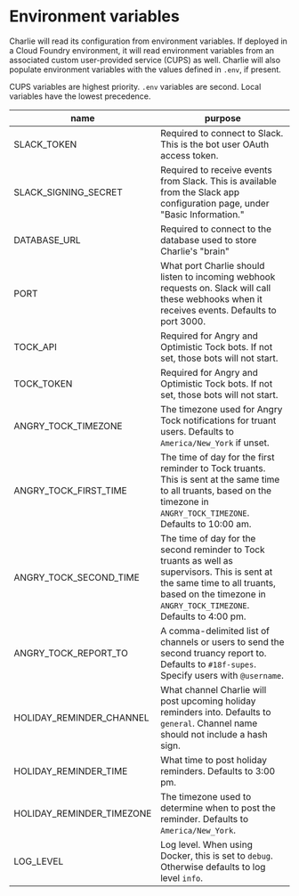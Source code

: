 # Environment variables

Charlie will read its configuration from environment variables. If deployed in
a Cloud Foundry environment, it will read environment variables from an
associated custom user-provided service (CUPS) as well. Charlie will also
populate environment variables with the values defined in `.env`, if present.

CUPS variables are highest priority. `.env` variables are second. Local
variables have the lowest precedence.

| name                      | purpose                                                                                                                                                                                            |
| ------------------------- | -------------------------------------------------------------------------------------------------------------------------------------------------------------------------------------------------- |
| SLACK_TOKEN               | Required to connect to Slack. This is the bot user OAuth access token.                                                                                                                             |
| SLACK_SIGNING_SECRET      | Required to receive events from Slack. This is available from the Slack app configuration page, under "Basic Information."                                                                         |
| DATABASE_URL              | Required to connect to the database used to store Charlie's "brain"                                                                                                                                |
| PORT                      | What port Charlie should listen to incoming webhook requests on. Slack will call these webhooks when it receives events. Defaults to port 3000.                                                    |
| TOCK_API                  | Required for Angry and Optimistic Tock bots. If not set, those bots will not start.                                                                                                                |
| TOCK_TOKEN                | Required for Angry and Optimistic Tock bots. If not set, those bots will not start.                                                                                                                |
| ANGRY_TOCK_TIMEZONE       | The timezone used for Angry Tock notifications for truant users. Defaults to `America/New_York` if unset.                                                                                          |
| ANGRY_TOCK_FIRST_TIME     | The time of day for the first reminder to Tock truants. This is sent at the same time to all truants, based on the timezone in `ANGRY_TOCK_TIMEZONE`. Defaults to 10:00 am.                        |
| ANGRY_TOCK_SECOND_TIME    | The time of day for the second reminder to Tock truants as well as supervisors. This is sent at the same time to all truants, based on the timezone in `ANGRY_TOCK_TIMEZONE`. Defaults to 4:00 pm. |
| ANGRY_TOCK_REPORT_TO      | A comma-delimited list of channels or users to send the second truancy report to. Defaults to `#18f-supes`. Specify users with `@username`.                                                        |
| HOLIDAY_REMINDER_CHANNEL  | What channel Charlie will post upcoming holiday reminders into. Defaults to `general`. Channel name should not include a hash sign.                                                                |
| HOLIDAY_REMINDER_TIME     | What time to post holiday reminders. Defaults to 3:00 pm.                                                                                                                                          |
| HOLIDAY_REMINDER_TIMEZONE | The timezone used to determine when to post the reminder. Defaults to `America/New_York`.                                                                                                          |
| LOG_LEVEL                 | Log level. When using Docker, this is set to `debug`. Otherwise defaults to log level `info`.                                                                                                      |
